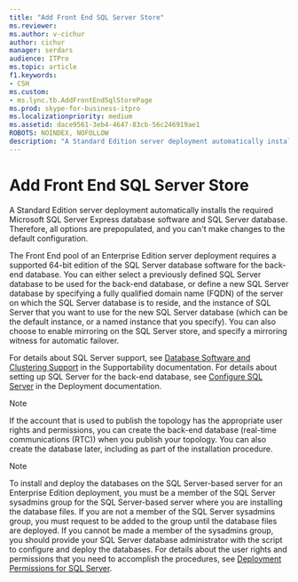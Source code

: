 ```yaml
---
title: "Add Front End SQL Server Store"
ms.reviewer: 
ms.author: v-cichur
author: cichur
manager: serdars
audience: ITPro
ms.topic: article
f1.keywords:
- CSH
ms.custom:
- ms.lync.tb.AddFrontEndSqlStorePage
ms.prod: skype-for-business-itpro
ms.localizationpriority: medium
ms.assetid: dace9561-3eb4-4647-83cb-56c246919ae1
ROBOTS: NOINDEX, NOFOLLOW
description: "A Standard Edition server deployment automatically installs the required Microsoft SQL Server Express database software and SQL Server database. Therefore, all options are prepopulated, and you can't make changes to the default configuration."
---
```


# Add Front End SQL Server Store

A Standard Edition server deployment automatically installs the required Microsoft SQL Server Express database software and SQL Server database. Therefore, all options are prepopulated, and you can't make changes to the default configuration.

The Front End pool of an Enterprise Edition server deployment requires a supported 64-bit edition of the SQL Server database software for the back-end database. You can either select a previously defined SQL Server database to be used for the back-end database, or define a new SQL Server database by specifying a fully qualified domain name (FQDN) of the server on which the SQL Server database is to reside, and the instance of SQL Server that you want to use for the new SQL Server database (which can be the default instance, or a named instance that you specify). You can also choose to enable mirroring on the SQL Server store, and specify a mirroring witness for automatic failover.

For details about SQL Server support, see [Database Software and Clustering Support](/previous-versions/office/lync-server-2013/lync-server-2013-database-software-support) in the Supportability documentation. For details about setting up SQL Server for the back-end database, see [Configure SQL Server](/previous-versions/office/lync-server-2013/lync-server-2013-configure-sql-server-for-lync-server) in the Deployment documentation.

> [!NOTE]
> If the account that is used to publish the topology has the appropriate user rights and permissions, you can create the back-end database (real-time communications (RTC)) when you publish your topology. You can also create the database later, including as part of the installation procedure.

> [!NOTE]
> To install and deploy the databases on the SQL Server-based server for an Enterprise Edition deployment, you must be a member of the SQL Server sysadmins group for the SQL Server-based server where you are installing the database files. If you are not a member of the SQL Server sysadmins group, you must request to be added to the group until the database files are deployed. If you cannot be made a member of the sysadmins group, you should provide your SQL Server database administrator with the script to configure and deploy the databases. For details about the user rights and permissions that you need to accomplish the procedures, see [Deployment Permissions for SQL Server](/previous-versions/office/lync-server-2013/lync-server-2013-deployment-permissions-for-sql-server).